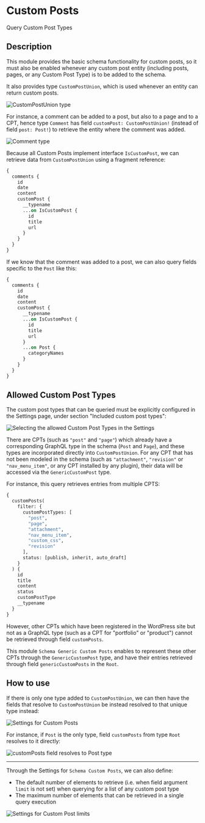 # Custom Posts

Query Custom Post Types

## Description

This module provides the basic schema functionality for custom posts, so it must also be enabled whenever any custom post entity (including posts, pages, or any Custom Post Type) is to be added to the schema.

It also provides type `CustomPostUnion`, which is used whenever an entity can return custom posts.

![`CustomPostUnion` type](../../images/interactive-schema-custompost-union.png "`CustomPostUnion` type")

For instance, a comment can be added to a post, but also to a page and to a CPT, hence type `Comment` has field `customPost: CustomPostUnion!` (instead of field `post: Post!`) to retrieve the entity where the comment was added.

![`Comment` type](../../images/interactive-schema-comment.png "`Comment` type")

Because all Custom Posts implement interface `IsCustomPost`, we can retrieve data from `CustomPostUnion` using a fragment reference:

```graphql
{
  comments {
    id
    date
    content
    customPost {
      __typename
      ...on IsCustomPost {
        id
        title
        url
      }
    }
  }
}
```

If we know that the comment was added to a post, we can also query fields specific to the `Post` like this:

```graphql
{
  comments {
    id
    date
    content
    customPost {
      __typename
      ...on IsCustomPost {
        id
        title
        url
      }
      ...on Post {
        categoryNames
      }
    }
  }
}
```

## Allowed Custom Post Types

The custom post types that can be queried must be explicitly configured in the Settings page, under section "Included custom post types":

![Selecting the allowed Custom Post Types in the Settings](../../images/customposts-settings-queryable-cpts.png "Selecting the allowed Custom Post Types in the Settings")

There are CPTs (such as `"post"` and `"page"`) which already have a corresponding GraphQL type in the schema (`Post` and `Page`), and these types are incorporated directly into `CustomPostUnion`. For any CPT that has not been modeled in the schema (such as `"attachment"`, `"revision"` or `"nav_menu_item"`, or any CPT installed by any plugin), their data will be accessed via the `GenericCustomPost` type.

For instance, this query retrieves entries from multiple CPTS:

```graphql
{
  customPosts(
    filter: {
      customPostTypes: [
        "post",
        "page",
        "attachment",
        "nav_menu_item",
        "custom_css",
        "revision"
      ],
      status: [publish, inherit, auto_draft]
    }
  ) {
    id
    title
    content
    status
    customPostType
    __typename
  }
}
```

However, other CPTs which have been registered in the WordPress site but not as a GraphQL type (such as a CPT for "portfolio" or "product") cannot be retrieved through field `customPosts`.

This module `Schema Generic Custom Posts` enables to represent these other CPTs through the `GenericCustomPost` type, and have their entries retrieved through field `genericCustomPosts` in the `Root`.

## How to use

If there is only one type added to `CustomPostUnion`, we can then have the fields that resolve to `CustomPostUnion` be instead resolved to that unique type instead:

![Settings for Custom Posts](../../images/settings-customposts.png "Settings for Custom Posts")

For instance, if `Post` is the only type, field `customPosts` from type `Root` resolves to it directly:

![`customPosts` field resolves to `Post` type](../../images/interactive-schema-root.png "`customPosts` field resolves to `Post` type")

---

Through the Settings for `Schema Custom Posts`, we can also define:

- The default number of elements to retrieve (i.e. when field argument `limit` is not set) when querying for a list of any custom post type
- The maximum number of elements that can be retrieved in a single query execution

![Settings for Custom Post limits](../../images/settings-customposts-limits.png "Settings for Custom Post limits")

